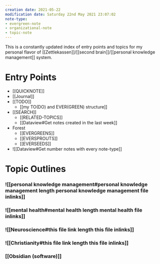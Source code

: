 ```yaml
---
creation date: 2021-05-22
modification date: Saturday 22nd May 2021 23:07:02
note-type: 
- evergreen-note
- organizational-note
- topic-note 
---
```


This is a constantly updated index of entry points and topics for my personal flavor of [[Zettlekassen]]/[[second brain]]/[[personal knowledge management]] system.

# Entry Points
- [[QUICKNOTE]]
- [[Journal]]
- [[TODO]]
	- [[my TO(DO) and EVER(GREEN) structure]]
- [[SEARCH]]
	- [[RELATED-TOPICS]]
	- [[Dataview#Get notes created in the last week]]
- Forest
	- [[EVERGREENS]]
	- [[EVERSPROUTS]]
	- [[EVERSEEDS]]
- ![[Dataview#Get number notes with every note-type]]

# Topic Outlines
### ![[personal knowledge management#personal knowledge management length personal knowledge management file inlinks]] 
### ![[mental health#mental health length mental health file inlinks]]
### ![[Neuroscience#this file link length this file inlinks]]
### ![[Christianity#this file link length this file inlinks]]
### [[Obsidian (software)]]

